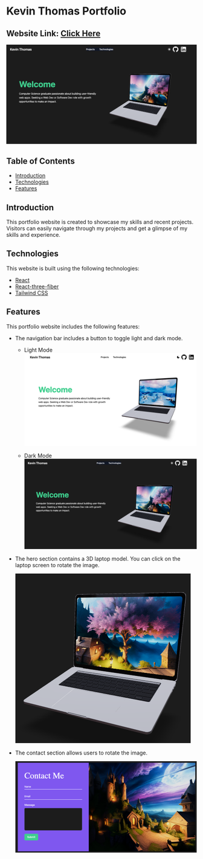 # Kevin Thomas Portfolio

## Website Link: [Click Here](https://kevinthomas.vercel.app/)

<img src="./public/images/github_readme.png">

## Table of Contents

- [Introduction](#introduction)
- [Technologies](#technologies)
- [Features](#features)

## Introduction

This portfolio website is created to showcase my skills and recent projects. Visitors can easily navigate through my projects and get a glimpse of my skills and experience.

## Technologies

This website is built using the following technologies:

- [React](https://reactjs.org/)
- [React-three-fiber](https://github.com/pmndrs/react-three-fiber)
- [Tailwind CSS](https://tailwindcss.com/)

## Features

This portfolio website includes the following features:

- The navigation bar includes a button to toggle light and dark mode.

  - Light Mode
    <img src="./public/images/github_readme_light.png">

  - Dark Mode
    <img src="./public/images/github_readme.png">
    <br/>

- The hero section contains a 3D laptop model. You can click on the laptop screen to rotate the image.

  <img src="./public/images/github_readme_laptop.png">
  <br/>

- The contact section allows users to rotate the image.

  <img src="./public/images/github_readme_contact.png">
